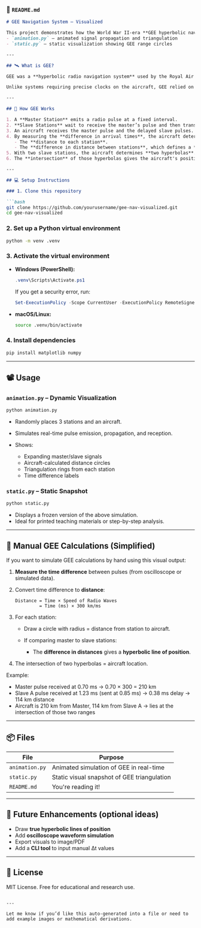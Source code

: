 ### 📄 `README.md`

````markdown
# GEE Navigation System – Visualized

This project demonstrates how the World War II-era **GEE hyperbolic navigation system** works, using two Python scripts:
- `animation.py` – animated signal propagation and triangulation
- `static.py` – static visualization showing GEE range circles

---

## 🛰 What is GEE?

GEE was a **hyperbolic radio navigation system** used by the Royal Air Force during World War II. It allowed aircraft to determine their location by comparing the **time delays between pulses** received from synchronized ground-based radio transmitters.

Unlike systems requiring precise clocks on the aircraft, GEE relied on **differential time measurements** from pulse pairs. It allowed for reasonably accurate positioning even under wartime conditions with limited instrumentation.

---

## 🧠 How GEE Works

1. A **Master Station** emits a radio pulse at a fixed interval.
2. **Slave Stations** wait to receive the master’s pulse and then transmit their own pulse **after a small delay** (e.g., 0.1 ms).
3. An aircraft receives the master pulse and the delayed slave pulses.
4. By measuring the **difference in arrival times**, the aircraft determines:
   - The **distance to each station**.
   - The **difference in distance between stations**, which defines a **hyperbola of possible positions**.
5. With two slave stations, the aircraft determines **two hyperbolas**.
6. The **intersection** of those hyperbolas gives the aircraft's position.

---

## 💻 Setup Instructions

### 1. Clone this repository

```bash
git clone https://github.com/yourusername/gee-nav-visualized.git
cd gee-nav-visualized
````

### 2. Set up a Python virtual environment

```bash
python -m venv .venv
```

### 3. Activate the virtual environment

* **Windows (PowerShell):**

  ```powershell
  .venv\Scripts\Activate.ps1
  ```

  If you get a security error, run:

  ```powershell
  Set-ExecutionPolicy -Scope CurrentUser -ExecutionPolicy RemoteSigned
  ```

* **macOS/Linux:**

  ```bash
  source .venv/bin/activate
  ```

### 4. Install dependencies

```bash
pip install matplotlib numpy
```

---

## 📽 Usage

### `animation.py` – Dynamic Visualization

```bash
python animation.py
```

* Randomly places 3 stations and an aircraft.
* Simulates real-time pulse emission, propagation, and reception.
* Shows:

  * Expanding master/slave signals
  * Aircraft-calculated distance circles
  * Triangulation rings from each station
  * Time difference labels

### `static.py` – Static Snapshot

```bash
python static.py
```

* Displays a frozen version of the above simulation.
* Ideal for printed teaching materials or step-by-step analysis.

---

## 🧮 Manual GEE Calculations (Simplified)

If you want to simulate GEE calculations by hand using this visual output:

1. **Measure the time difference** between pulses (from oscilloscope or simulated data).
2. Convert time difference to **distance**:

   ```
   Distance = Time × Speed of Radio Waves
            = Time (ms) × 300 km/ms
   ```
3. For each station:

   * Draw a circle with radius = distance from station to aircraft.
   * If comparing master to slave stations:

     * The **difference in distances** gives a **hyperbolic line of position**.
4. The intersection of two hyperbolas = aircraft location.

Example:

* Master pulse received at 0.70 ms → 0.70 × 300 = 210 km
* Slave A pulse received at 1.23 ms (sent at 0.85 ms) → 0.38 ms delay → 114 km distance
* Aircraft is 210 km from Master, 114 km from Slave A → lies at the intersection of those two ranges

---

## 📦 Files

| File           | Purpose                                     |
| -------------- | ------------------------------------------- |
| `animation.py` | Animated simulation of GEE in real-time     |
| `static.py`    | Static visual snapshot of GEE triangulation |
| `README.md`    | You're reading it!                          |

---

## 🧩 Future Enhancements (optional ideas)

* Draw **true hyperbolic lines of position**
* Add **oscilloscope waveform simulation**
* Export visuals to image/PDF
* Add a **CLI tool** to input manual Δt values

---

## 📜 License

MIT License. Free for educational and research use.

```

---

Let me know if you’d like this auto-generated into a file or need to add example images or mathematical derivations.
```

